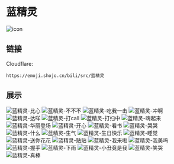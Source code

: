 # 蓝精灵
![icon](https://emoji.shojo.cn/bili/src/蓝精灵/icon.png)
## 链接
Cloudflare:
```
https://emoji.shojo.cn/bili/src/蓝精灵
```
## 展示
![蓝精灵-比心](https://emoji.shojo.cn/bili/src/蓝精灵/蓝精灵-比心.png)
![蓝精灵-不不不](https://emoji.shojo.cn/bili/src/蓝精灵/蓝精灵-不不不.png)
![蓝精灵-吃我一击](https://emoji.shojo.cn/bili/src/蓝精灵/蓝精灵-吃我一击.png)
![蓝精灵-冲啊](https://emoji.shojo.cn/bili/src/蓝精灵/蓝精灵-冲啊.png)
![蓝精灵-达咩](https://emoji.shojo.cn/bili/src/蓝精灵/蓝精灵-达咩.png)
![蓝精灵-打call](https://emoji.shojo.cn/bili/src/蓝精灵/蓝精灵-打call.png)
![蓝精灵-打扫中](https://emoji.shojo.cn/bili/src/蓝精灵/蓝精灵-打扫中.png)
![蓝精灵-嗨起来](https://emoji.shojo.cn/bili/src/蓝精灵/蓝精灵-嗨起来.png)
![蓝精灵-华丽登场](https://emoji.shojo.cn/bili/src/蓝精灵/蓝精灵-华丽登场.png)
![蓝精灵-开心](https://emoji.shojo.cn/bili/src/蓝精灵/蓝精灵-开心.png)
![蓝精灵-看书](https://emoji.shojo.cn/bili/src/蓝精灵/蓝精灵-看书.png)
![蓝精灵-哭哭](https://emoji.shojo.cn/bili/src/蓝精灵/蓝精灵-哭哭.png)
![蓝精灵-什么](https://emoji.shojo.cn/bili/src/蓝精灵/蓝精灵-什么.png)
![蓝精灵-生气](https://emoji.shojo.cn/bili/src/蓝精灵/蓝精灵-生气.png)
![蓝精灵-生日快乐](https://emoji.shojo.cn/bili/src/蓝精灵/蓝精灵-生日快乐.png)
![蓝精灵-睡觉](https://emoji.shojo.cn/bili/src/蓝精灵/蓝精灵-睡觉.png)
![蓝精灵-送你花花](https://emoji.shojo.cn/bili/src/蓝精灵/蓝精灵-送你花花.png)
![蓝精灵-贴贴](https://emoji.shojo.cn/bili/src/蓝精灵/蓝精灵-贴贴.png)
![蓝精灵-我来啦](https://emoji.shojo.cn/bili/src/蓝精灵/蓝精灵-我来啦.png)
![蓝精灵-我美吗](https://emoji.shojo.cn/bili/src/蓝精灵/蓝精灵-我美吗.png)
![蓝精灵-握手](https://emoji.shojo.cn/bili/src/蓝精灵/蓝精灵-握手.png)
![蓝精灵-下雨](https://emoji.shojo.cn/bili/src/蓝精灵/蓝精灵-下雨.png)
![蓝精灵-小丑竟是我](https://emoji.shojo.cn/bili/src/蓝精灵/蓝精灵-小丑竟是我.png)
![蓝精灵-笑哭](https://emoji.shojo.cn/bili/src/蓝精灵/蓝精灵-笑哭.png)
![蓝精灵-真棒](https://emoji.shojo.cn/bili/src/蓝精灵/蓝精灵-真棒.png)
